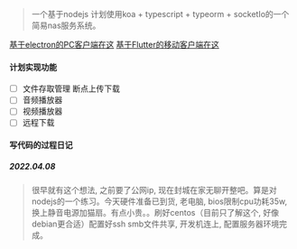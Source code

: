 > 一个基于nodejs 计划使用koa + typescript + typeorm + socketIo的一个简易nas服务系统。   

[基于electron的PC客户端在这](#)
[基于Flutter的移动客户端在这](#)

#### 计划实现功能  

- [ ] 文件存取管理  断点上传下载
- [ ] 音频播放器
- [ ] 视频播放器
- [ ] 远程下载

#### 写代码的过程日记  

##### 2022.04.08 
> 很早就有这个想法, 之前要了公网ip, 现在封城在家无聊开整吧。算是对nodejs的一个练习。今天硬件准备已到货, 老电脑, bios限制cpu功耗35w, 换上静音电源加猫扇。有点小贵。。刷好centos（目前只了解这个, 好像debian更合适）配置好ssh smb文件共享, 开发机连上, 配置服务器环境完成。
